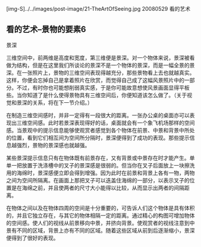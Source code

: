 [img-S]../../images/post-image/21-TheArtOfSeeing.jpg
20080529
看的艺术

## 看的艺术–景物的要素6 

景深

三维空间中，前两维是高度和宽度，第三维便是景深。对一个物体来说，景深被看做为结构，但是在这里我们所谈论的景深不是一个物体的景深，而是一幅全景的景深。在一张照片上，景物的三维空间表现得越充分，那些景物看上去也就越真实。这样，你便会忘掉自己是拿着照片在欣赏，而觉得自己成了这幅风景照片中的一部分。不过，有时你也可能想削弱真实感，于是你可能故意想使风景画面显得平板些。当你知道了是什么使得景物具有三维空间后，你便知道该怎么做了。（关于视觉和景深的关系，将在下一节介绍。）

在制造三维空间感时，并非一定得有一段很大的距离。一张办公桌的桌面亦可以表现出三维空间感。此时若景深表现得好的话，桌面就会有一个象飞机场那样的空间感。当景观中的提示信息能够使观赏者感觉到各个物体在前景、中景和背景中所处的位置，看到它们相互间为空间所分隔时，景深便得到了成功的表现。那些提示信息越强烈，景物的景深感也就越强。

某些景深提示信息只有在物体既有前景存在，又有背景或中景存在时才能产生。单单一把放置于洗涤槽中的叉子的景深感是很弱的。但当你在叉子后面放上一块擦洗用的海绵时，景深感便立即会得到增强。因为此时在前景和背景上各有一物，两物之间为空间所隔离。在画面上那把叉子可以迭盖住海绵的一部分，以表示叉子的位置是在海绵之前，并且使两者的尺寸大小能得以比较，从而显示出两者的间隔距离。

在物体之间以及在物体四周的空间是十分重要的，可告诉人们这个物体是具有体积的，并且它独立存在，与其它的物体相隔一定的距离。通过精心的构图可增加物体的空间感。使人们的视线从前景移向中景，并挤向背景。使观赏者的视线注意到中景有不同的区域，背景上亦有不同的区域。随着这些区域从前到后逐渐缩小，景深便得到了很好的表现。
